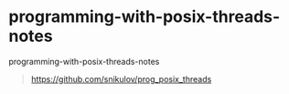 # programming-with-posix-threads-notes
programming-with-posix-threads-notes



> https://github.com/snikulov/prog_posix_threads
